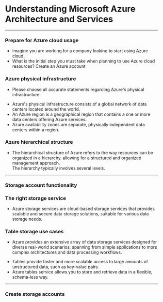 # Understanding Microsoft Azure Architecture and Services
---
### Prepare for Azure cloud usage
* Imagine you are working for a company looking to start using Azure cloud.
* What is the initial step you must take when planning to use Azure cloud resources?
Create an Azure account

### Azure physical infrastructure
* Please choose all accurate statements regarding Azure's physical infrastructure.
- Azure's physical infrastructure consists of a global network of data centers located around the world.   
- An Azure region is a geographical region that contains a one or more data centers offering Azure services.    
- Azure availability zones are separate, physically independent data centers within a region.

### Azure hierarchical structure
* The hierarchical structure of Azure refers to the way resources can be organized in a hierarchy, allowing for a structured and organized management approach.   
The hierarchy typically involves several levels.
---
### Storage account functionality
### The right storage service
* Azure storage services are cloud-based storage services that provides scalable and secure data storage solutions, suitable for various data storage needs.

### Table storage use cases
* Azure provides an extensive array of data storage services designed for diverse real-world scenarios, spanning from simple applications to more complex architectures and data processing workflows.
- Tables provide faster and more scalable access to large amounts of unstructured data, such as key-value pairs.
- Azure tables service allows you to store and retrieve data in a flexible, schema-less way.
---
### Create storage accounts
